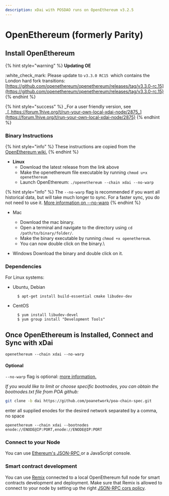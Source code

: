 ```yaml
---
description: xDai with POSDAO runs on OpenEthereum v3.2.5
---
```


# OpenEthereum (formerly Parity)

## Install OpenEthereum

{% hint style="warning" %}
**Updating OE**

:white\_check\_mark: Please update to `v3.3.0 RC15 `which contains the London hard fork transitions: [https://github.com/openethereum/openethereum/releases/tag/v3.3.0-rc.15](https://github.com/openethereum/openethereum/releases/tag/v3.3.0-rc.15)
{% endhint %}

{% hint style="success" %}
_For a user friendly version, see _[_https://forum.1hive.org/t/run-your-own-local-xdai-node/2875_](https://forum.1hive.org/t/run-your-own-local-xdai-node/2875)
{% endhint %}

### Binary Instructions

{% hint style="info" %}
These instructions are copied from the [OpenEthereum wiki.](https://openethereum.github.io/Setup)
{% endhint %}

* **Linux**
  * Download the latest release from the link above
  * Make the openethereum file executable by running `chmod u+x openethereum`
  * Launch OpenEthereum: `./openethereum --chain xdai --no-warp`

{% hint style="info" %}
The `--no-warp` flag is recommended if you want all historical data, but will take much longer to sync. For a faster sync, you do not need to use it. [More information on --no-warp](https://openethereum.github.io/Beginner-Introduction.html)
{% endhint %}

* Mac
  * Download the mac binary.
  * Open a terminal and navigate to the directory using `cd /path/to/binary/folder/`.
  * Make the binary executable by running `chmod +x openethereum`.
  * You can now double click on the binary.\

* Windows Download the binary and double click on it.

### Dependencies <a href="dependencies" id="dependencies"></a>

For Linux systems:

*   Ubuntu, Debian

    ```
      $ apt-get install build-essential cmake libudev-dev
    ```
*   CentOS

    ```
      $ yum install libudev-devel
      $ yum group install "Development Tools"
    ```

## Once OpenEthereum is Installed, Connect and Sync with xDai

```
openethereum --chain xdai --no-warp
```

#### Optional

`--no-warp` flag is optional: [more information.](https://openethereum.github.io/Beginner-Introduction)

_If you would like to limit or choose specific bootnodes, you can obtain the bootnodes.txt file from POA github:_

```bash
git clone -b dai https://github.com/poanetwork/poa-chain-spec.git
```

enter all supplied enodes for the desired network separated by a comma, no space

```
openethereum --chain xdai --bootnodes enode://ENODE@IP:PORT,enode://ENODE@IP:PORT
```

### Connect to your Node

You can use [Ethereum's JSON-RPC ](https://openethereum.github.io/JSONRPC)or a JavaScript console.

### Smart contract development

You can use [Remix](https://remix.ethereum.org) connected to a local OpenEthereum full node for smart contracts development and deployment. Make sure that Remix is allowed to connect to your node by setting up the right [JSON-RPC cors policy](https://ethereum.stackexchange.com/questions/54639/is-it-possible-to-connect-remix-and-parity?rq=1).
